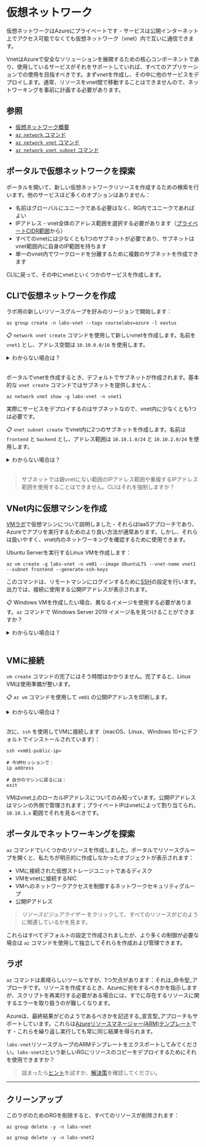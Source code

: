 # 仮想ネットワーク

仮想ネットワークはAzureにプライベートです - サービスは公開インターネット上でアクセス可能でなくても仮想ネットワーク（vnet）内で互いに通信できます。

VnetはAzureで安全なソリューションを展開するための核心コンポーネントであり、使用しているサービスがそれをサポートしていれば、すべてのアプリケーションでの使用を目指すべきです。まずvnetを作成し、その中に他のサービスをデプロイします。通常、リソースをvnet間で移動することはできませんので、ネットワーキングを事前に計画する必要があります。

## 参照

- [仮想ネットワーク概要](https://docs.microsoft.com/ja-jp/azure/virtual-network/)
- [`az network` コマンド](https://docs.microsoft.com/ja-jp/cli/azure/network?view=azure-cli-latest)
- [`az network vnet` コマンド](https://docs.microsoft.com/ja-jp/cli/azure/network/vnet?view=azure-cli-latest)
- [`az network vnet subnet` コマンド](https://docs.microsoft.com/ja-jp/cli/azure/network/vnet/subnet?view=azure-cli-latest)

## ポータルで仮想ネットワークを探索

ポータルを開いて、新しい仮想ネットワークリソースを作成するための検索を行います。他のサービスほど多くのオプションはありません：

- 名前はグローバルにユニークである必要はなく、RG内でユニークであればよい
- IPアドレス - vnet全体のアドレス範囲を選択する必要があります（[プライベートCIDR範囲](https://ja.wikipedia.org/wiki/プライベートネットワーク#プライベートIPv4アドレス)から）
- すべてのvnetには少なくとも1つのサブネットが必要であり、サブネットはvnet範囲内に自身のIP範囲を持ちます
- 単一のvnet内でワークロードを分離するために複数のサブネットを作成できます

CLIに戻って、その中にvnetといくつかのサービスを作成します。

## CLIで仮想ネットワークを作成

ラボ用の新しいリソースグループを好みのリージョンで開始します：


```
az group create -n labs-vnet --tags courselabs=azure -l eastus
```


📋 `network vnet create` コマンドを使用して新しいvnetを作成します。名前を `vnet1` とし、アドレス空間は `10.10.0.0/16` を使用します。

<details>
  <summary>わからない場合は？</summary>

ヘルプを始めてください：



```
az network vnet create --help
```


RG、vnet名、およびアドレスプレフィックスを指定する必要があります：



```
az network vnet create -g labs-vnet -n vnet1 --address-prefix "10.10.0.0/16"
```


</details><br/>

ポータルでvnetを作成するとき、デフォルトでサブネットが作成されます。基本的な `vnet create` コマンドではサブネットを提供しません：



```
az network vnet show -g labs-vnet -n vnet1
```


実際にサービスをデプロイするのはサブネットなので、vnet内に少なくとも1つは必要です。

📋 `vnet subnet create` でvnet内に2つのサブネットを作成します。名前は `frontend` と `backend` とし、アドレス範囲は `10.10.1.0/24` と `10.10.2.0/24` を使用します。

<details>
  <summary>わからない場合は？</summary>

サブネットには独自のヘルプテキストがあります：



```
az network vnet subnet create --help
```


RG、vnet、サブネット名、およびアドレス範囲を指定する必要があります：


```
az network vnet subnet create -g labs-vnet --vnet-name vnet1 -n frontend --address-prefix "10.10.1.0/24"

az network vnet subnet create -g labs-vnet --vnet-name vnet1 -n backend --address-prefix "10.10.2.0/24"
```


</details><br/>

> サブネットでは親vnetにない範囲のIPアドレス範囲や重複するIPアドレス範囲を使用することはできません。CLIはそれを強制しますか？

## VNet内に仮想マシンを作成

[VMラボ](/labs/vm/README.md)で仮想マシンについて説明しました - それらはIaaSアプローチであり、Azureでアプリを実行するためのより良い方法が通常あります。しかし、それらは扱いやすく、vnet内のネットワーキングを確認するために使用できます。

Ubuntu Serverを実行するLinux VMを作成します：



```
az vm create -g labs-vnet -n vm01 --image UbuntuLTS --vnet-name vnet1 --subnet frontend --generate-ssh-keys
```


このコマンドは、リモートマシンにログインするために[SSH](https://ja.wikipedia.org/wiki/SSH)の設定を行います。出力では、接続に使用する公開IPアドレスが表示されます。

📋 Windows VMを作成したい場合、異なるイメージを使用する必要があります。`az` コマンドで Windows Server 2019 イメージ名を見つけることができますか？

<details>
  <summary>わからない場合は？</summary>

利用可能なVMイメージを操作するには `az vm image` コマンドを使用します：


```
az vm image list --help
```


すべてのイメージをリストするのには時間がかかるので、`offer` パラメータを使用してOS名でフィルタリングできます：



```
az vm image list --offer  Windows -o table
```


多くのイメージが長い名前で表示されますが、`vm create` コマンドではエイリアスを使用できます。Windows Server 2019イメージは `Win2019Datacenter` と呼ばれています。

</details><br/>

## VMに接続

`vm create` コマンドの完了にはそう時間はかかりません。完了すると、Linux VMは使用準備が整います。

📋 `az vm` コマンドを使用して `vm01` の公開IPアドレスを印刷します。

<details>
  <summary>わからない場合は？</summary>

`show` コマンドはリソースについての基本情報を印刷します：


```
az vm show -g labs-vnet -n vm01
```


多くのデータが表示されますが、公開IPアドレスは表示されません。`az vm show --help` を実行すると `--show-details` オプションがあることがわかります。公開IPアドレスのみを印刷するクエリと共にそれを使用できます：


```
az vm show -g labs-vnet -n vm01 --show-details --query publicIps -o tsv
```


</details><br/>

次に、`ssh` を使用してVMに接続します（macOS、Linux、Windows 10+にデフォルトでインストールされています）：



```
ssh <vm01-public-ip>

# 今VMセッションで：
ip address

# 自分のマシンに戻るには：
exit
```


VMはvnet上のローカルIPアドレスについてのみ知っています。公開IPアドレスはマシンの外側で管理されます；プライベートIPはvnetによって割り当てられ、`10.10.1.x` 範囲でそれを見るべきです。

## ポータルでネットワーキングを探索

`az` コマンドでいくつかのリソースを作成しました。ポータルでリソースグループを開くと、私たちが明示的に作成しなかったオブジェクトが表示されます：

- VMに接続された仮想ストレージユニットであるディスク
- VMをvnetに接続するNIC
- VMへのネットワークアクセスを制御するネットワークセキュリティグループ
- 公開IPアドレス

> _リソースビジュアライザー_ をクリックして、すべてのリソースがどのように関連しているかを見ます。

これらはすべてデフォルトの設定で作成されましたが、より多くの制御が必要な場合は `az` コマンドを使用して独立してそれらを作成および管理できます。

## ラボ

`az` コマンドは素晴らしいツールですが、1つ欠点があります：それは_命令型_アプローチです。リソースを作成するとき、Azureに何をするべきかを指示しますが、スクリプトを再実行する必要がある場合には、すでに存在するリソースに関するエラーを取り扱うのが難しくなります。

Azureは、最終結果がどのようであるべきかを記述する_宣言型_アプローチもサポートしています。これらは[Azureリソースマネージャー(ARM)テンプレート](https://docs.microsoft.com/ja-jp/azure/azure-resource-manager/templates/)です - これらを繰り返し実行しても常に同じ結果を得られます。

`labs-vnet`リソースグループのARMテンプレートをエクスポートしてみてください。`labs-vnet2`という新しいRGにリソースのコピーをデプロイするためにそれを使用できますか？

> 詰まったら[ヒント](hints.md)を試すか、[解決策](solution.md)を確認してください。

___

## クリーンアップ

このラボのためのRGを削除すると、すべてのリソースが削除されます：


```
az group delete -y -n labs-vnet

az group delete -y -n labs-vnet2
```
